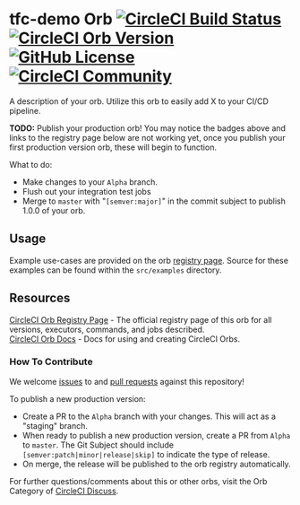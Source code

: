 # tfc-demo Orb [![CircleCI Build Status](https://circleci.com/gh/cgriggs01/tfc-demo.svg?style=shield "CircleCI Build Status")](https://circleci.com/gh/cgriggs01/tfc-demo) [![CircleCI Orb Version](https://img.shields.io/badge/endpoint.svg?url=https://badges.circleci.io/orb/cgriggs01/tfc-demo)](https://circleci.com/orbs/registry/orb/cgriggs01/tfc-demo) [![GitHub License](https://img.shields.io/badge/license-MIT-lightgrey.svg)](https://raw.githubusercontent.com/cgriggs01/tfc-demo/master/LICENSE) [![CircleCI Community](https://img.shields.io/badge/community-CircleCI%20Discuss-343434.svg)](https://discuss.circleci.com/c/ecosystem/orbs)

A description of your orb. Utilize this orb to easily add X to your CI/CD pipeline.

**TODO:**
Publish your production orb! You may notice the badges above and links to the registry page below are not working yet, once you publish your first production version orb, these will begin to function.

What to do:
* Make changes to your `Alpha` branch.
* Flush out your integration test jobs
* Merge to `master` with "`[semver:major]`" in the commit subject to publish 1.0.0 of your orb.


## Usage

Example use-cases are provided on the orb [registry page](https://circleci.com/orbs/registry/orb/cgriggs01/tfc-demo#usage-examples). Source for these examples can be found within the `src/examples` directory.


## Resources

[CircleCI Orb Registry Page](https://circleci.com/orbs/registry/orb/cgriggs01/tfc-demo) - The official registry page of this orb for all versions, executors, commands, and jobs described.  
[CircleCI Orb Docs](https://circleci.com/docs/2.0/orb-intro/#section=configuration) - Docs for using and creating CircleCI Orbs.  

### How To Contribute

We welcome [issues](https://github.com/cgriggs01/tfc-demo/issues) to and [pull requests](https://github.com/cgriggs01/tfc-demo/pulls) against this repository!

To publish a new production version:
* Create a PR to the `Alpha` branch with your changes. This will act as a "staging" branch.
* When ready to publish a new production version, create a PR from `Alpha` to `master`. The Git Subject should include `[semver:patch|minor|release|skip]` to indicate the type of release.
* On merge, the release will be published to the orb registry automatically.

For further questions/comments about this or other orbs, visit the Orb Category of [CircleCI Discuss](https://discuss.circleci.com/c/orbs).
